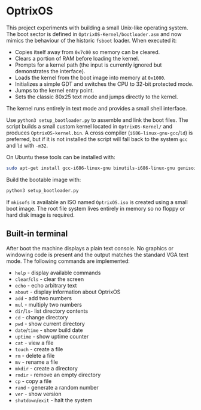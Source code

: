 # OptrixOS

This project experiments with building a small Unix-like operating system. The
boot sector is defined in `OptrixOS-Kernel/bootloader.asm` and now mimics the
behaviour of the historic `fsboot` loader. When executed it:

- Copies itself away from `0x7c00` so memory can be cleared.
- Clears a portion of RAM before loading the kernel.
- Prompts for a kernel path (the input is currently ignored but demonstrates
  the interface).
 - Loads the kernel from the boot image into memory at `0x1000`.
- Initializes a simple GDT and switches the CPU to 32-bit protected mode.
- Jumps to the kernel entry point.
- Sets the classic 80x25 text mode and jumps directly to the kernel.

The kernel runs entirely in text mode and provides a small shell interface.

Use `python3 setup_bootloader.py` to assemble and link the boot files. The
script builds a small custom kernel located in `OptrixOS-Kernel/` and produces
`OptrixOS-kernel.bin`. A cross compiler (`i686-linux-gnu-gcc`/`ld`) is preferred,
but if it is not installed the script will fall back to the system `gcc` and
`ld` with `-m32`.



On Ubuntu these tools can be installed with:

```bash
sudo apt-get install gcc-i686-linux-gnu binutils-i686-linux-gnu genisoimage
```

Build the bootable image with:

```bash
python3 setup_bootloader.py
```

If `mkisofs` is available an ISO named `OptrixOS.iso` is created using a small
boot image. The root file system lives entirely in memory so no floppy or hard
disk image is required.

## Built-in terminal

After boot the machine displays a plain text console. No graphics or windowing
code is present and the output matches the standard VGA text mode.
The following commands are implemented:

* `help`    - display available commands
* `clear`/`cls` - clear the screen
* `echo`    - echo arbitrary text
* `about`   - display information about OptrixOS
* `add`     - add two numbers
* `mul`     - multiply two numbers
* `dir`/`ls`- list directory contents
* `cd`      - change directory
* `pwd`     - show current directory
* `date`/`time` - show build date
* `uptime`  - show uptime counter
* `cat`     - view a file
* `touch`   - create a file
* `rm`      - delete a file
* `mv`      - rename a file
* `mkdir`   - create a directory
* `rmdir`   - remove an empty directory
* `cp`      - copy a file
* `rand`    - generate a random number
* `ver`     - show version
* `shutdown`/`exit` - halt the system

